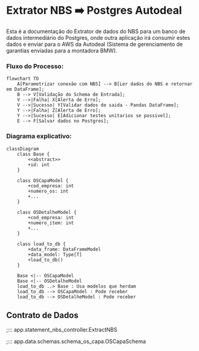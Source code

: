 # Extrator NBS ➡️ Postgres Autodeal

Esta é a documentação do Extrator de dados do NBS para um banco de dados intermediário do Postgres, onde outra aplicação irá consumir estes dados e enviar para o AWS da Autodeal (Sistema de gerenciamento de garantias enviadas para a montadora BMW).

### Fluxo do Processo: 
```mermaid
flowchart TD
    A[Parametrizar conexão com NBS] --> B[Ler dados do NBS e retornar em DataFrame];
    B --> V[Validação do Schema de Entrada];
    V -->|Falha| X[Alerta de Erro];
    V -->|Sucesso| Y[Validar dados de saida - Pandas DataFrame];
    Y -->|Falha| Z[Alerta de Erro];
    Y -->|Sucesso| E[Adicionar testes unitarios se possivel];
    E --> F[Salvar dados no Postgres];
```
### Diagrama explicativo:

```mermaid
classDiagram
    class Base {
        <<abstract>>
        +id: int
    }

    class OSCapaModel {
        +cod_empresa: int
        +numero_os: int
        +...
    }

    class OSDetalheModel {
        +cod_empresa: int
        +numero_item: int
        +...
    }

    class load_to_db {
        +data_frame: DataFrameModel
        +data_model: Type[T]
        +load_to_db()
    }

    Base <|-- OSCapaModel
    Base <|-- OSDetalheModel
    load_to_db ..> Base : Usa modelos que herdam
    load_to_db --> OSCapaModel : Pode receber
    load_to_db --> OSDetalheModel : Pode receber
```    
## Contrato de Dados


;::: app.statement_nbs_controller.ExtractNBS

;::: app.data.schemas.schema_os_capa.OSCapaSchema